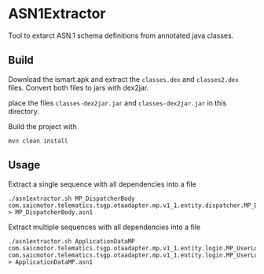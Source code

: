 # ASN1Extractor
Tool to extarct ASN.1 schema definitions from annotated java classes.

## Build
Download the ismart.apk and extract the `classes.dex` and `classes2.dex` files.
Convert both files to jars with dex2jar.

place the files `classes-dex2jar.jar` and `classes-dex2jar.jar` in this directory.

Build the project with

```shell
mvn clean install
```

## Usage

Extract a single sequence with all dependencies into a file

```shell
./asn1extractor.sh MP_DispatcherBody com.saicmotor.telematics.tsgp.otaadapter.mp.v1_1.entity.dispatcher.MP_DispatcherBody > MP_DispatcherBody.asn1
```

Extract multiple sequences with all dependencies into a file

```shell
./asn1extractor.sh ApplicationDataMP com.saicmotor.telematics.tsgp.otaadapter.mp.v1_1.entity.login.MP_UserLoggingInReq com.saicmotor.telematics.tsgp.otaadapter.mp.v1_1.entity.login.MP_UserLoggingInResp > ApplicationDataMP.asn1
```
